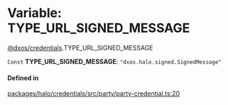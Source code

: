 # Variable: TYPE\_URL\_SIGNED\_MESSAGE

[@dxos/credentials](../modules/dxos_credentials.md).TYPE_URL_SIGNED_MESSAGE

 `Const` **TYPE\_URL\_SIGNED\_MESSAGE**: ``"dxos.halo.signed.SignedMessage"``

#### Defined in

[packages/halo/credentials/src/party/party-credential.ts:20](https://github.com/dxos/dxos/blob/main/packages/halo/credentials/src/party/party-credential.ts#L20)
